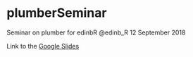 # plumberSeminar
Seminar on plumber for edinbR @edinb_R 12 September 2018

Link to the [Google Slides](https://docs.google.com/presentation/d/1in4jl8opMbre8eIoctvQuiVAdO72pqVo-9uKQMeUFww/edit?usp=sharing)
